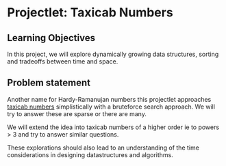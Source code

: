 # Projectlet: Taxicab Numbers
## Learning Objectives
In this project, we will explore dynamically growing data structures, sorting and tradeoffs between time and space. 
## Problem statement

Another name for Hardy-Ramanujan numbers this projectlet approaches [taxicab numbers](https://www.wolframalpha.com/input/?i=taxicab+numbers) simplistically with a bruteforce search approach. We will try to answer these are sparse or there are many.

We will extend the idea into taxicab numbers of a higher order ie to powers > 3 and try to answer similar questions.

These explorations should also lead to an understanding of the time considerations in designing datastructures and algorithms.
